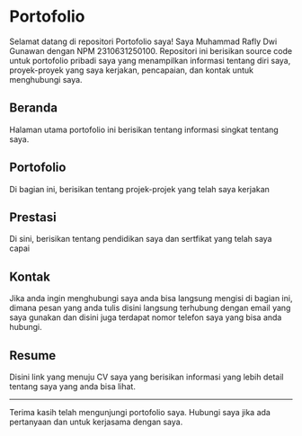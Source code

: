 # Portofolio

Selamat datang di repositori Portofolio saya! Saya Muhammad Rafly Dwi Gunawan dengan NPM 2310631250100. Repositori ini berisikan source code untuk portofolio pribadi saya yang menampilkan informasi tentang diri saya, proyek-proyek yang saya kerjakan, pencapaian, dan kontak untuk menghubungi saya.

## Beranda

Halaman utama portofolio ini berisikan tentang informasi singkat tentang saya.

## Portofolio

Di bagian ini, berisikan tentang projek-projek yang telah saya kerjakan

## Prestasi

Di sini, berisikan tentang pendidikan saya dan sertfikat yang telah saya capai

## Kontak

Jika anda ingin menghubungi saya anda bisa langsung mengisi di bagian ini, dimana pesan yang anda tulis disini langsung terhubung dengan email yang saya gunakan dan disini juga terdapat nomor telefon saya yang bisa anda hubungi.

## Resume
Disini link yang menuju CV saya yang berisikan informasi yang lebih detail tentang saya yang anda bisa lihat.

---

Terima kasih telah mengunjungi portofolio saya. Hubungi saya jika ada pertanyaan dan untuk kerjasama dengan saya.
